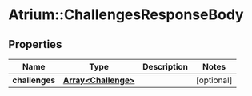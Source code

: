 # Atrium::ChallengesResponseBody

## Properties
Name | Type | Description | Notes
------------ | ------------- | ------------- | -------------
**challenges** | [**Array&lt;Challenge&gt;**](Challenge.md) |  | [optional] 


